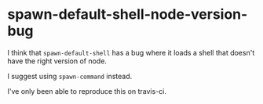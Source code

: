 # spawn-default-shell-node-version-bug

I think that `spawn-default-shell` has a bug where it loads a shell that doesn't have the right version of node.

I suggest using `spawn-command` instead.

I've only been able to reproduce this on travis-ci.
